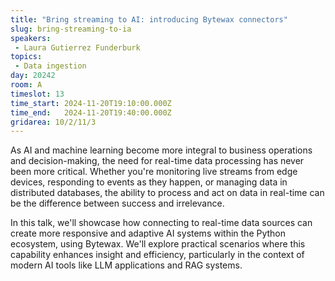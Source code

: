 ```yaml
---
title: "Bring streaming to AI: introducing Bytewax connectors"
slug: bring-streaming-to-ia
speakers:
 - Laura Gutierrez Funderburk
topics: 
 - Data ingestion
day: 20242
room: A
timeslot: 13
time_start: 2024-11-20T19:10:00.000Z
time_end:   2024-11-20T19:40:00.000Z
gridarea: 10/2/11/3
---
```


As AI and machine learning become more integral to business operations and decision-making, the need for real-time data processing has never been more critical. Whether you're monitoring live streams from edge devices, responding to events as they happen, or managing data in distributed databases, the ability to process and act on data in real-time can be the difference between success and irrelevance.
 
In this talk, we'll showcase how connecting to real-time data sources can create more responsive and adaptive AI systems within the Python ecosystem, using Bytewax. We'll explore practical scenarios where this capability enhances insight and efficiency, particularly in the context of modern AI tools like LLM applications and RAG systems.